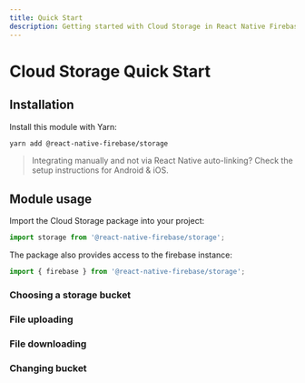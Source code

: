```yaml
---
title: Quick Start
description: Getting started with Cloud Storage in React Native Firebase
---
```


# Cloud Storage Quick Start

## Installation

Install this module with Yarn:

```bash
yarn add @react-native-firebase/storage
```

> Integrating manually and not via React Native auto-linking? Check the setup instructions for <Anchor version group href="/android">Android</Anchor> & <Anchor version group href="/ios">iOS</Anchor>.

## Module usage

Import the Cloud Storage package into your project:

```js
import storage from '@react-native-firebase/storage';
```

The package also provides access to the firebase instance:

```js
import { firebase } from '@react-native-firebase/storage';
```

### Choosing a storage bucket

### File uploading

### File downloading

### Changing bucket
